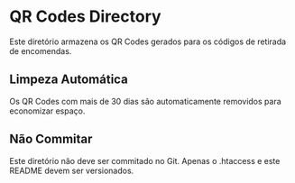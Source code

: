 # QR Codes Directory

Este diretório armazena os QR Codes gerados para os códigos de retirada de encomendas.

## Limpeza Automática

Os QR Codes com mais de 30 dias são automaticamente removidos para economizar espaço.

## Não Commitar

Este diretório não deve ser commitado no Git. Apenas o .htaccess e este README devem ser versionados.
